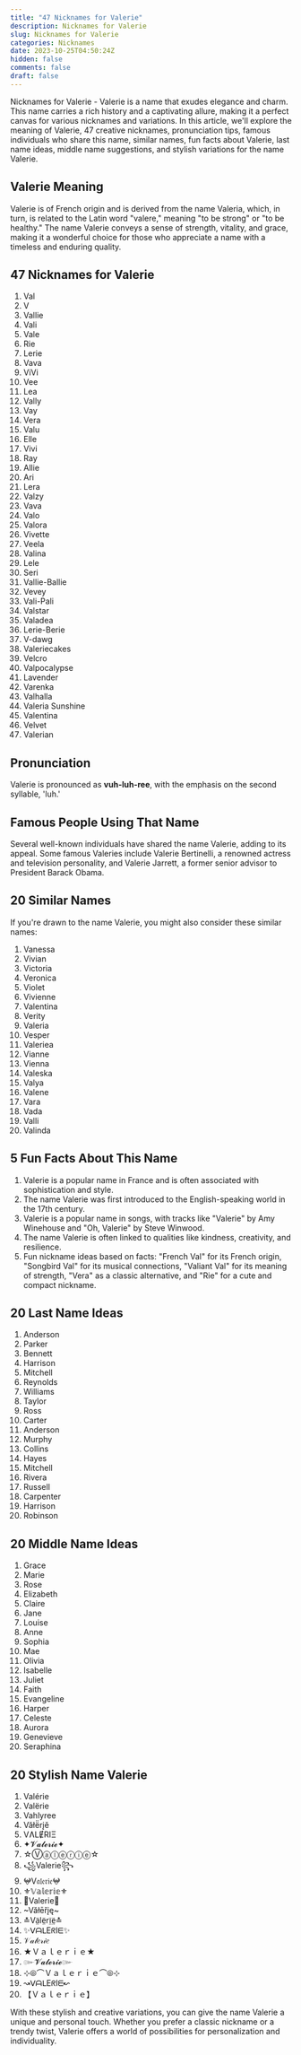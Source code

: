 ```yaml
---
title: "47 Nicknames for Valerie"
description: Nicknames for Valerie
slug: Nicknames for Valerie
categories: Nicknames
date: 2023-10-25T04:50:24Z
hidden: false
comments: false
draft: false
---
```


Nicknames for Valerie - Valerie is a name that exudes elegance and charm. This name carries a rich history and a captivating allure, making it a perfect canvas for various nicknames and variations. In this article, we'll explore the meaning of Valerie, 47 creative nicknames, pronunciation tips, famous individuals who share this name, similar names, fun facts about Valerie, last name ideas, middle name suggestions, and stylish variations for the name Valerie. 

## Valerie Meaning

Valerie is of French origin and is derived from the name Valeria, which, in turn, is related to the Latin word "valere," meaning "to be strong" or "to be healthy." The name Valerie conveys a sense of strength, vitality, and grace, making it a wonderful choice for those who appreciate a name with a timeless and enduring quality.

## 47 Nicknames for Valerie

1. Val
2. V
3. Vallie
4. Vali
5. Vale
6. Rie
7. Lerie
8. Vava
9. ViVi
10. Vee
11. Lea
12. Vally
13. Vay
14. Vera
15. Valu
16. Elle
17. Vivi
18. Ray
19. Allie
20. Ari
21. Lera
22. Valzy
23. Vava
24. Valo
25. Valora
26. Vivette
27. Veela
28. Valina
29. Lele
30. Seri
31. Vallie-Ballie
32. Vevey
33. Vali-Pali
34. Valstar
35. Valadea
36. Lerie-Berie
37. V-dawg
38. Valeriecakes
39. Velcro
40. Valpocalypse
41. Lavender
42. Varenka
43. Valhalla
44. Valeria Sunshine
45. Valentina
46. Velvet
47. Valerian

## Pronunciation

Valerie is pronounced as **vuh-luh-ree**, with the emphasis on the second syllable, 'luh.'

## Famous People Using That Name

Several well-known individuals have shared the name Valerie, adding to its appeal. Some famous Valeries include Valerie Bertinelli, a renowned actress and television personality, and Valerie Jarrett, a former senior advisor to President Barack Obama. 

## 20 Similar Names

If you're drawn to the name Valerie, you might also consider these similar names:

1. Vanessa
2. Vivian
3. Victoria
4. Veronica
5. Violet
6. Vivienne
7. Valentina
8. Verity
9. Valeria
10. Vesper
11. Valeriea
12. Vianne
13. Vienna
14. Valeska
15. Valya
16. Valene
17. Vara
18. Vada
19. Valli
20. Valinda

## 5 Fun Facts About This Name

1. Valerie is a popular name in France and is often associated with sophistication and style.
2. The name Valerie was first introduced to the English-speaking world in the 17th century.
3. Valerie is a popular name in songs, with tracks like "Valerie" by Amy Winehouse and "Oh, Valerie" by Steve Winwood.
4. The name Valerie is often linked to qualities like kindness, creativity, and resilience.
5. Fun nickname ideas based on facts: "French Val" for its French origin, "Songbird Val" for its musical connections, "Valiant Val" for its meaning of strength, "Vera" as a classic alternative, and "Rie" for a cute and compact nickname.

## 20 Last Name Ideas

1. Anderson
2. Parker
3. Bennett
4. Harrison
5. Mitchell
6. Reynolds
7. Williams
8. Taylor
9. Ross
10. Carter
11. Anderson
12. Murphy
13. Collins
14. Hayes
15. Mitchell
16. Rivera
17. Russell
18. Carpenter
19. Harrison
20. Robinson

## 20 Middle Name Ideas

1. Grace
2. Marie
3. Rose
4. Elizabeth
5. Claire
6. Jane
7. Louise
8. Anne
9. Sophia
10. Mae
11. Olivia
12. Isabelle
13. Juliet
14. Faith
15. Evangeline
16. Harper
17. Celeste
18. Aurora
19. Genevieve
20. Seraphina

## 20 Stylish Name Valerie

1. Valérie
2. Valërie
3. Vahlyree
4. Văłë̈rįĕ
5. VɅLɆRIΞ
6. ✦𝓥𝓪𝓵𝓮𝓻𝓲𝓮✦
7. ☆Ⓥⓐⓛⓔⓡⓘⓔ☆
8. ꧁Valerie꧂
9. 𖤍V𝔞𝔩𝔢𝔯𝔦𝔢𖤍
10. ⚜️𝕍𝕒𝕝𝕖𝕣𝕚𝕖⚜️
11. 🌸Valerie🌸
12. ~Văłēřįę~
13. ≛Vä̤lë̤rï̤ë̤≛
14. ✨ᐯᗩᒪEᖇIᗴ✨
15. 𝒱𝒶𝓁𝑒𝓇𝒾𝑒
16. ★Ｖａｌｅｒｉｅ★
17. ๛𝓥𝓪𝓵𝓮𝓻𝓲𝓮๛
18. ⊹⦾⌒Ｖａｌｅｒｉｅ⌒⦾⊹
19. ↝ᐯᗩᒪEᖇIᗴ↜
20. 【﻿Ｖａｌｅｒｉｅ】

With these stylish and creative variations, you can give the name Valerie a unique and personal touch. Whether you prefer a classic nickname or a trendy twist, Valerie offers a world of possibilities for personalization and individuality.